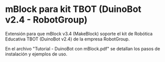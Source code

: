 # mBlock para kit TBOT (DuinoBot v2.4 - RobotGroup)

Extensión para que mBlock v3.4 (MakeBlock) soporte el kit de Robótica Educativa TBOT (DuinoBot v2.4) de la empresa RobotGroup.

En el archivo "Tutorial - DuinoBot con mBlock.pdf" se detallan los pasos de instalación y ejemplos de uso.



